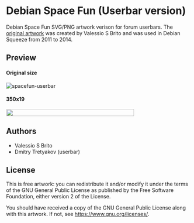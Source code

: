 # Debian Space Fun (Userbar version)
Debian Space Fun SVG/PNG artwork verison for forum userbars. The [original artwork](https://wiki.debian.org/DebianArt/Themes/SpaceFun) was created by Valessio S Brito and was used in Debian Squeeze from 2011 to 2014.

## Preview
#### **Original size**
![spacefun-userbar](https://github.com/user-attachments/assets/f17481a5-8259-4511-8e9d-3fcaf8bd87e5)

#### **350x19**
<img src="https://github.com/user-attachments/assets/a5db772b-9d05-4f3a-8cbc-8c3e84ea4523" width="350" height="19"/>

## Authors
* Valessio S Brito
* Dmitry Tretyakov (userbar)

## License
This is free artwork: you can redistribute it and/or modify it under the terms of the GNU General Public License as published by the Free Software Foundation, either version 2 of the License.

You should have received a copy of the GNU General Public License along with this artwork. If not, see https://www.gnu.org/licenses/.
